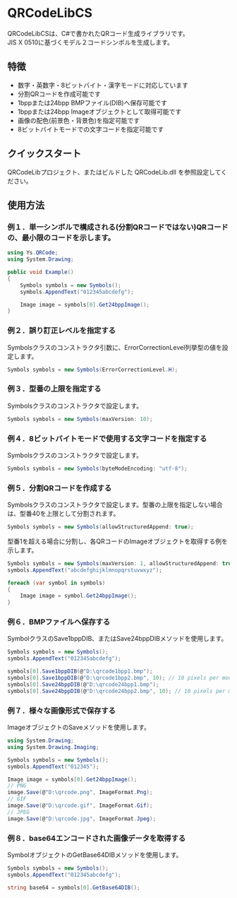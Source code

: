 # QRCodeLibCS
QRCodeLibCSは、C#で書かれたQRコード生成ライブラリです。  
JIS X 0510に基づくモデル２コードシンボルを生成します。

## 特徴
- 数字・英数字・8ビットバイト・漢字モードに対応しています
- 分割QRコードを作成可能です
- 1bppまたは24bpp BMPファイル(DIB)へ保存可能です
- 1bppまたは24bpp Imageオブジェクトとして取得可能です
- 画像の配色(前景色・背景色)を指定可能です
- 8ビットバイトモードでの文字コードを指定可能です


## クイックスタート
QRCodeLibプロジェクト、またはビルドした QRCodeLib.dll を参照設定してください。


## 使用方法
### 例１．単一シンボルで構成される(分割QRコードではない)QRコードの、最小限のコードを示します。

```csharp
using Ys.QRCode;
using System.Drawing;

public void Example()
{
    Symbols symbols = new Symbols();
    symbols.AppendText("012345abcdefg");

    Image image = symbols[0].Get24bppImage();
}
```

### 例２．誤り訂正レベルを指定する
Symbolsクラスのコンストラクタ引数に、ErrorCorrectionLevel列挙型の値を設定します。

```csharp
Symbols symbols = new Symbols(ErrorCorrectionLevel.H);
```

### 例３．型番の上限を指定する
Symbolsクラスのコンストラクタで設定します。
```csharp
Symbols symbols = new Symbols(maxVersion: 10);
```

### 例４．8ビットバイトモードで使用する文字コードを指定する
Symbolsクラスのコンストラクタで設定します。
```csharp
Symbols symbols = new Symbols(byteModeEncoding: "utf-8");
```

### 例５．分割QRコードを作成する
Symbolsクラスのコンストラクタで設定します。型番の上限を指定しない場合は、型番40を上限として分割されます。

```csharp
Symbols symbols = new Symbols(allowStructuredAppend: true);
```

型番1を超える場合に分割し、各QRコードのImageオブジェクトを取得する例を示します。

```csharp
Symbols symbols = new Symbols(maxVersion: 1, allowStructuredAppend: true);
symbols.AppendText("abcdefghijklmnopqrstuvwxyz");

foreach (var symbol in symbols)
{
    Image image = symbol.Get24bppImage();
}
```

### 例６．BMPファイルへ保存する
SymbolクラスのSave1bppDIB、またはSave24bppDIBメソッドを使用します。

```csharp
Symbols symbols = new Symbols();
symbols.AppendText("012345abcdefg");

symbols[0].Save1bppDIB(@"D:\qrcode1bpp1.bmp");
symbols[0].Save1bppDIB(@"D:\qrcode1bpp2.bmp", 10); // 10 pixels per module
symbols[0].Save24bppDIB(@"D:\qrcode24bpp1.bmp");
symbols[0].Save24bppDIB(@"D:\qrcode24bpp2.bmp", 10); // 10 pixels per module
```

### 例７．様々な画像形式で保存する
ImageオブジェクトのSaveメソッドを使用します。

```csharp
using System.Drawing;
using System.Drawing.Imaging;

Symbols symbols = new Symbols();
symbols.AppendText("012345");

Image image = symbols[0].Get24bppImage();
// PNG
image.Save(@"D:\qrcode.png", ImageFormat.Png);
// GIF
image.Save(@"D:\qrcode.gif", ImageFormat.Gif);
// JPEG
image.Save(@"D:\qrcode.jpg", ImageFormat.Jpeg);
```

### 例８．base64エンコードされた画像データを取得する
SymbolオブジェクトのGetBase64DIBメソッドを使用します。

```csharp
Symbols symbols = new Symbols();
symbols.AppendText("012345abcdefg");

string base64 = symbols[0].GetBase64DIB();
```